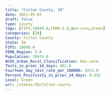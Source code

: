 ```yaml
---
title: "Fulton County, IN"
date: 2021-03-03
draft: false
type: county
tags: [FIPS:18049.0,FEMA:5.0,Non-core,Green]
categories: [IN]
County: Fulton County
State: IN
FIPS: 18049.0
FEMA_Region: 5.0
Population: 19974.0
NCHS_Urban_Rural_Classification: Non-core
Tests_in_prior_14_days: 402.0
Fourteen_day_test_rate_per_100000: 2013.0
Percent_Positivity_in_prior_14_days: 0.032
Level: Green
url: /states/IN/fulton-county
---
```



